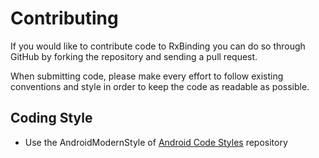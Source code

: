 # Contributing

If you would like to contribute code to RxBinding you can do so through GitHub by
forking the repository and sending a pull request.

When submitting code, please make every effort to follow existing conventions
and style in order to keep the code as readable as possible.

## Coding Style

* Use the AndroidModernStyle of [Android Code Styles](https://github.com/ogaclejapan/android-code-styles) repository
